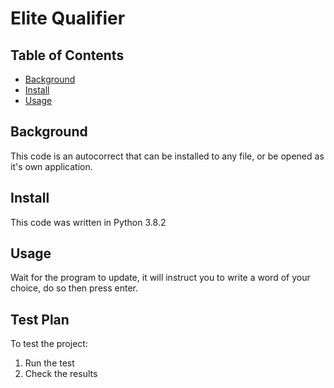 # Elite Qualifier
## Table of Contents
- [Background](#background)
- [Install](#install)
- [Usage](#usage)
## Background
This code is an autocorrect that can be installed to any file, or be opened as it's own application.
## Install
This code was written in Python 3.8.2
## Usage
Wait for the program to update, it will instruct you to write a word of your choice, do so then press enter.

## Test Plan
To test the project:

1.  Run the test
2.  Check the results
